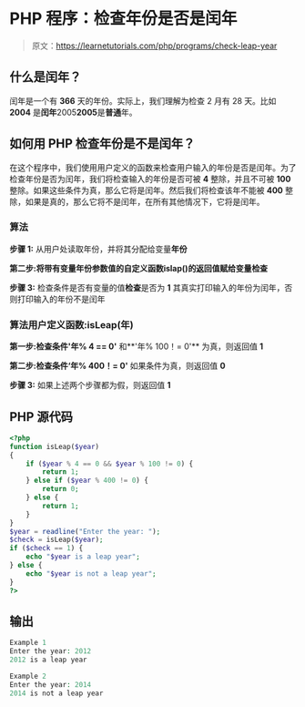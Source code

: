 # PHP 程序：检查年份是否是闰年

> 原文：<https://learnetutorials.com/php/programs/check-leap-year>

## 什么是闰年？

闰年是一个有 **366** 天的年份。实际上，我们理解为检查 2 月有 28 天。比如 **2004** 是**闰年**2005**2005**是**普通**年。

## 如何用 PHP 检查年份是不是闰年？

在这个程序中，我们使用用户定义的函数来检查用户输入的年份是否是闰年。为了检查年份是否为闰年，我们将检查输入的年份是否可被 **4** 整除，并且不可被 **100** 整除。如果这些条件为真，那么它将是闰年。然后我们将检查该年不能被 **400** 整除，如果是真的，那么它将不是闰年，在所有其他情况下，它将是闰年。

### 算法

**步骤 1:** 从用户处读取年份，并将其分配给变量**年份**

**第二步:**将带有变量年份参数值的自定义函数**islap()**的返回值赋给变量**检查**

**步骤 3:** 检查条件是否有变量的值**检查**是否为 **1** 其真实打印输入的年份为闰年，否则打印输入的年份不是闰年

### 算法用户定义函数:isLeap(年)

**第一步:**检查条件**'年% 4 == 0'** 和**'年% 100！= 0'** 为真，则返回值 **1**

**第二步:**检查条件**‘年% 400！= 0'** 如果条件为真，则返回值 **0**

**步骤 3:** 如果上述两个步骤都为假，则返回值 **1**

## PHP 源代码

```php
<?php
function isLeap($year)
{
    if ($year % 4 == 0 && $year % 100 != 0) {
        return 1;
    } else if ($year % 400 != 0) {
        return 0;
    } else {
        return 1;
    }
}
$year = readline("Enter the year: ");
$check = isLeap($year);
if ($check == 1) {
    echo "$year is a leap year";
} else {
    echo "$year is not a leap year";
}
?>

```

## 输出

```php
Example 1
Enter the year: 2012
2012 is a leap year

Example 2
Enter the year: 2014
2014 is not a leap year
```
